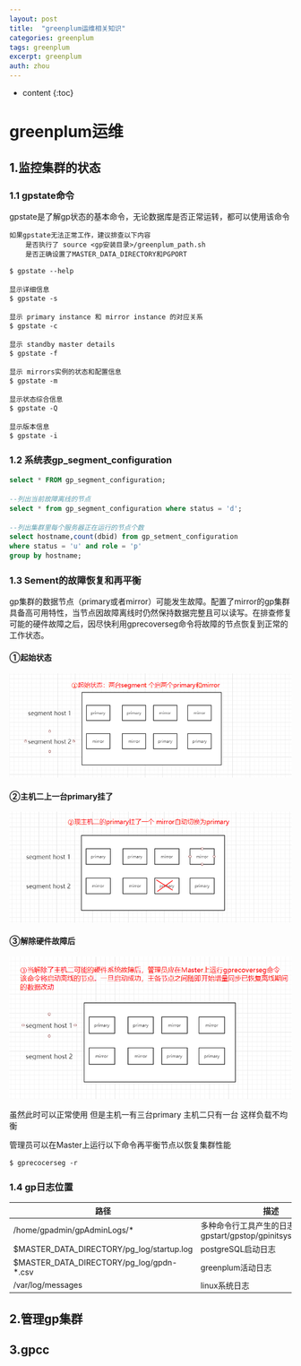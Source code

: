 ```yaml
---
layout: post
title:  "greenplum运维相关知识"
categories: greenplum
tags: greenplum
excerpt: greenplum
auth: zhou
---
```

* content
{:toc}
# greenplum运维



## 1.监控集群的状态

### 1.1 gpstate命令

gpstate是了解gp状态的基本命令，无论数据库是否正常运转，都可以使用该命令

```
如果gpstate无法正常工作，建议排查以下内容
	是否执行了 source <gp安装目录>/greenplum_path.sh
	是否正确设置了MASTER_DATA_DIRECTORY和PGPORT
```

```shell
$ gpstate --help

显示详细信息
$ gpstate -s

显示 primary instance 和 mirror instance 的对应关系
$ gpstate -c

显示 standby master details
$ gpstate -f

显示 mirrors实例的状态和配置信息
$ gpstate -m

显示状态综合信息
$ gpstate -Q

显示版本信息
$ gpstate -i
```

### 1.2 系统表gp_segment_configuration

```sql
select * FROM gp_segment_configuration;

--列出当前故障离线的节点
select * from gp_segment_configuration where status = 'd';

--列出集群里每个服务器正在运行的节点个数
select hostname,count(dbid) from gp_setment_configuration 
where status = 'u' and role = 'p' 
group by hostname;
```

### 1.3 Sement的故障恢复和再平衡

​		gp集群的数据节点（primary或者mirror）可能发生故障。配置了mirror的gp集群具备高可用特性，当节点因故障离线时仍然保持数据完整且可以读写。在排查修复可能的硬件故障之后，因尽快利用gprecoverseg命令将故障的节点恢复到正常的工作状态。

#### ①起始状态

![1587971189545](\assets\1587971189545.png)

#### ②主机二上一台primary挂了

![1587971299967](\assets\1587971299967.png)



#### ③解除硬件故障后

![1587971456908](\assets\1587971456908.png)

虽然此时可以正常使用 但是主机一有三台primary 主机二只有一台 这样负载不均衡

管理员可以在Master上运行以下命令再平衡节点以恢复集群性能

```shell
$ gprecocerseg -r
```





### 1.4 gp日志位置

| 路径                                      | 描述                                                         |
| ----------------------------------------- | ------------------------------------------------------------ |
| /home/gpadmin/gpAdminLogs/*               | 多种命令行工具产生的日志，包括gpstart/gpstop/gpinitsystem/gpconfig |
| $MASTER_DATA_DIRECTORY/pg_log/startup.log | postgreSQL启动日志                                           |
| $MASTER_DATA_DIRECTORY/pg_log/gpdn-*.csv  | greenplum活动日志                                            |
| /var/log/messages                         | linux系统日志                                                |





## 2.管理gp集群

















## 3.gpcc
